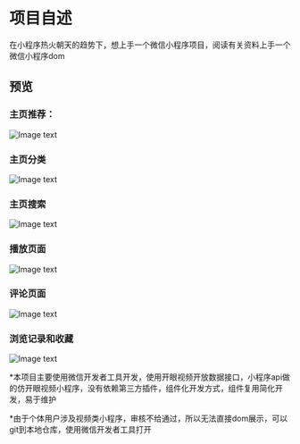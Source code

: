 
# 项目自述

在小程序热火朝天的趋势下，想上手一个微信小程序项目，阅读有关资料上手一个微信小程序dom

## 预览

### 主页推荐：

![Image text](http://i.caigoubao.cc/621335/jianli/github/OpenEye/1.gif)

### 主页分类
![Image text](http://i.caigoubao.cc/621335/jianli/github/OpenEye/2.gif)

### 主页搜索
![Image text](http://i.caigoubao.cc/621335/jianli/github/OpenEye/3a.gif)

### 播放页面
![Image text](http://i.caigoubao.cc/621335/jianli/github/OpenEye/4.gif)

### 评论页面
![Image text](http://i.caigoubao.cc/621335/jianli/github/OpenEye/5.gif)

### 浏览记录和收藏
![Image text](http://i.caigoubao.cc/621335/jianli/github/OpenEye/6.gif)


*本项目主要使用微信开发者工具开发，使用开眼视频开放数据接口，小程序api做的仿开眼视频小程序，没有依赖第三方插件，组件化开发方式，组件复用简化开发，易于维护

*由于个体用户涉及视频类小程序，审核不给通过，所以无法直接dom展示，可以git到本地仓库，使用微信开发者工具打开

